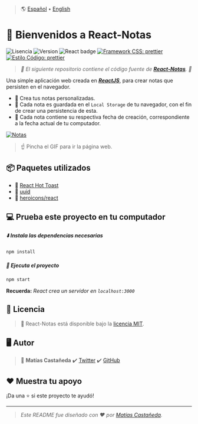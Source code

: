 > :earth_americas: [Español](https://github.com/matcastaneda/react-notas/blob/main/README.md) • [English](https://github.com/matcastaneda/react-notas/blob/main/README.en.md)

# :wave: Bienvenidos a React-Notas

![Lisencia](https://img.shields.io/github/license/matcastaneda/react-notas?style=flat-square&label=Licencia) ![Version](https://img.shields.io/github/package-json/v/matcastaneda/react-notas?style=flat-square&label=Versión) ![React badge](https://img.shields.io/badge/React-17%2E0%2E2-blue.svg?style=flat-square&logo=react&logoColor=%2361DAFB) [![Framework CSS: prettier](https://img.shields.io/badge/CSS_Framework-Tailwind-06B6D4.svg?style=flat-square&logo=Tailwind%20CSS)](https://tailwindcss.com/) [![Estilo Código: prettier](https://img.shields.io/badge/Estilo-Prettier-ff69b4.svg?style=flat-square)](https://github.com/prettier/prettier)

> _:open_file_folder: El siguiente repositorio contiene el código fuente de **[React-Notas](https://github.com/matcastaneda/react-notas)**. :open_file_folder:_

Una simple aplicación web creada en **_[ReactJS](https://es.reactjs.org/)_**, para crear notas que persisten en el navegador.

- :pushpin: Crea tus notas personalizadas.
- :pushpin: Cada nota es guardada en el `Local Storage` de tu navegador, con el fin de crear una persistencia de esta.
- :pushpin: Cada nota contiene su respectiva fecha de creación, correspondiente a la fecha actual de tu computador.

[![Notas](https://i.postimg.cc/jqwtqZzG/notas.gif)](matcastaneda.github.io/react-notas/)

> :point_up: Pincha el GIF para ir la página web.

## :package: Paquetes utilizados

- :paperclip: [React Hot Toast](https://react-hot-toast.com/)
- :paperclip: [uuid](https://github.com/uuidjs/uuid)
- :paperclip: [heroicons/react](https://github.com/tailwindlabs/heroicons)

## :computer: Prueba este proyecto en tu computador

##### :arrow_down: Instala las dependencias necesarias

```sh
npm install
```

##### :hammer: Ejecuta el proyecto

```sh
npm start
```

**Recuerda:** _React crea un servidor en `localhost:3000`_

## :open_book: Licencia

> :paperclip: React-Notas está disponible bajo la [licencia MIT](https://opensource.org/licenses/mit-license.php).

## :desktop_computer: Autor

> :bust_in_silhouette: **Matías Castañeda** :heavy_check_mark: [Twitter](https://twitter.com/maticmondaca) :heavy_check_mark: [GitHub](https://github.com/matcastaneda)

## :heart: Muestra tu apoyo

¡Da una :star: si este proyecto te ayudó!

---

> _Este README fue diseñado con :heart: por [Matías Castañeda](https://github.com/matcastaneda)._
